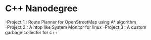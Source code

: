 # C++ Nanodegree
-Project 1 : Route Planner for OpenStreetMap using A* algorithm  
-Project 2 : A htop like System Monitor for linux
-Project 3 : A custom garbage collector for c++ 
